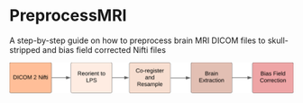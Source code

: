# PreprocessMRI
A step-by-step guide on how to preprocess brain MRI DICOM files to skull-stripped and bias field corrected Nifti files


![pipleine](pipeline.png)

